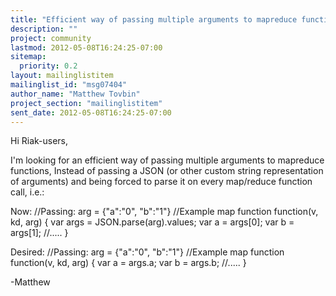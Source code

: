 ```yaml
---
title: "Efficient way of passing multiple arguments to mapreduce functions"
description: ""
project: community
lastmod: 2012-05-08T16:24:25-07:00
sitemap:
  priority: 0.2
layout: mailinglistitem
mailinglist_id: "msg07404"
author_name: "Matthew Tovbin"
project_section: "mailinglistitem"
sent_date: 2012-05-08T16:24:25-07:00
---
```



Hi Riak-users,

I'm looking for an efficient way of passing multiple arguments to mapreduce
functions, Instead of
passing a JSON (or other custom string representation of arguments) and
being forced to parse
it on every map/reduce function call, i.e.:

Now:
//Passing: arg = {"a":"0", "b":"1"}
//Example map function
function(v, kd, arg) {
 var args = JSON.parse(arg).values;
 var a = args[0]; var b = args[1];
 //.....
}

Desired:
//Passing: arg = {"a":"0", "b":"1"}
//Example map function
function(v, kd, arg) {
 var a = args.a; var b = args.b;
 //.....
}

-Matthew
